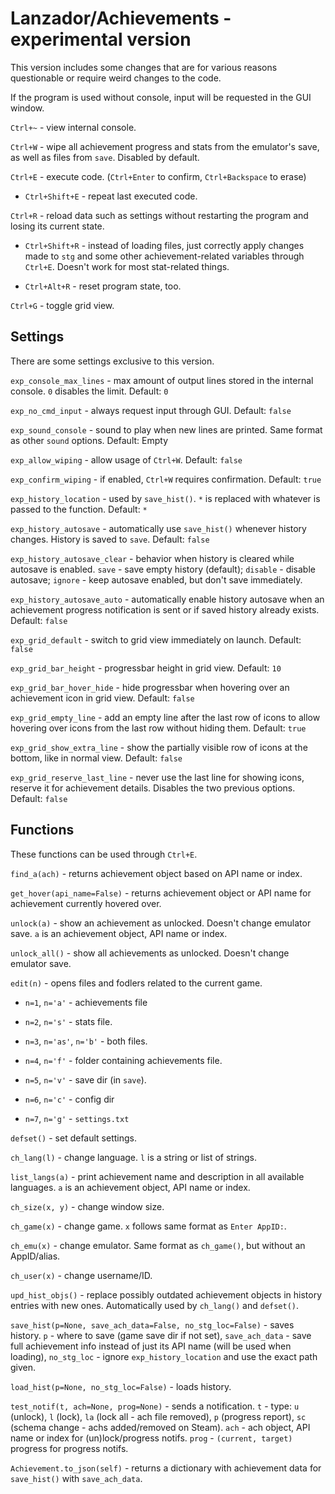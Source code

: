 # Lanzador/Achievements - experimental version
This version includes some changes that are for various reasons questionable or require weird changes to the code.

If the program is used without console, input will be requested in the GUI window.

`Ctrl+~` - view internal console.

`Ctrl+W` - wipe all achievement progress and stats from the emulator's save, as well as files from `save`. Disabled by default.

`Ctrl+E` - execute code. (`Ctrl+Enter` to confirm, `Ctrl+Backspace` to erase)

- `Ctrl+Shift+E` - repeat last executed code.

`Ctrl+R` - reload data such as settings without restarting the program and losing its current state.

- `Ctrl+Shift+R` - instead of loading files, just correctly apply changes made to `stg` and some other achievement-related variables through `Ctrl+E`. Doesn't work for most stat-related things.

- `Ctrl+Alt+R` - reset program state, too.

`Ctrl+G` - toggle grid view.

## Settings
There are some settings exclusive to this version.

`exp_console_max_lines` - max amount of output lines stored in the internal console. `0` disables the limit. Default: `0`

`exp_no_cmd_input` - always request input through GUI. Default: `false`

`exp_sound_console` - sound to play when new lines are printed. Same format as other `sound` options. Default: Empty

`exp_allow_wiping` - allow usage of `Ctrl+W`. Default: `false`

`exp_confirm_wiping` - if enabled, `Ctrl+W` requires confirmation. Default: `true`

`exp_history_location` - used by `save_hist()`. `*` is replaced with whatever is passed to the function. Default: `*`

`exp_history_autosave` - automatically use `save_hist()` whenever history changes. History is saved to `save`. Default: `false`

`exp_history_autosave_clear` - behavior when history is cleared while autosave is enabled. `save` - save empty history (default); `disable` - disable autosave; `ignore` - keep autosave enabled, but don't save immediately.

`exp_history_autosave_auto` - automatically enable history autosave when an achievement progress notification is sent or if saved history already exists. Default: `false`

`exp_grid_default` - switch to grid view immediately on launch. Default: `false`

`exp_grid_bar_height` - progressbar height in grid view. Default: `10`

`exp_grid_bar_hover_hide` - hide progressbar when hovering over an achievement icon in grid view. Default: `false`

`exp_grid_empty_line` - add an empty line after the last row of icons to allow hovering over icons from the last row without hiding them. Default: `true`

`exp_grid_show_extra_line` - show the partially visible row of icons at the bottom, like in normal view. Default: `false`

`exp_grid_reserve_last_line` - never use the last line for showing icons, reserve it for achievement details. Disables the two previous options. Default: `false`

## Functions
These functions can be used through `Ctrl+E`.

`find_a(ach)` - returns achievement object based on API name or index.

`get_hover(api_name=False)` - returns achievement object or API name for achievement currently hovered over.

`unlock(a)` - show an achievement as unlocked. Doesn't change emulator save. `a` is an achievement object, API name or index.

`unlock_all()` - show all achievements as unlocked. Doesn't change emulator save.

`edit(n)` - opens files and fodlers related to the current game.

- `n=1`, `n='a'` - achievements file

- `n=2`, `n='s'` - stats file.

- `n=3`, `n='as'`, `n='b'` - both files.

- `n=4`, `n='f'` - folder containing achievements file.

- `n=5`, `n='v'` - save dir (in `save`).

- `n=6`, `n='c'` - config dir

- `n=7`, `n='g'` - `settings.txt`

`defset()` - set default settings.

`ch_lang(l)` - change language. `l` is a string or list of strings.

`list_langs(a)` - print achievement name and description in all available languages. `a` is an achievement object, API name or index.

`ch_size(x, y)` - change window size.

`ch_game(x)` - change game. `x` follows same format as `Enter AppID:`.

`ch_emu(x)` - change emulator. Same format as `ch_game()`, but without an AppID/alias.

`ch_user(x)` - change username/ID.

`upd_hist_objs()` - replace possibly outdated achievement objects in history entries with new ones. Automatically used by `ch_lang()` and `defset()`.

`save_hist(p=None, save_ach_data=False, no_stg_loc=False)` - saves history. `p` - where to save (game save dir if not set), `save_ach_data` - save full achievement info instead of just its API name (will be used when loading), `no_stg_loc` - ignore `exp_history_location` and use the exact path given.

`load_hist(p=None, no_stg_loc=False)` - loads history.

`test_notif(t, ach=None, prog=None)` - sends a notification. `t` - type: `u` (unlock), `l` (lock), `la` (lock all - ach file removed), `p` (progress report), `sc` (schema change - achs added/removed on Steam). `ach` - ach object, API name or index for (un)lock/progress notifs. `prog` - `(current, target)` progress for progress notifs.

`Achievement.to_json(self)` - returns a dictionary with achievement data for `save_hist()` with `save_ach_data`.